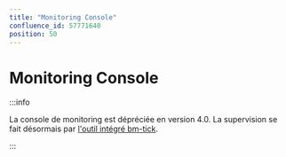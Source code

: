 ```yaml
---
title: "Monitoring Console"
confluence_id: 57771640
position: 50
---
```

# Monitoring Console


:::info

La console de monitoring est dépréciée en version 4.0. La supervision se fait désormais par [l'outil intégré bm-tick](#).

:::

